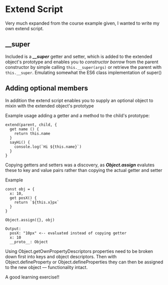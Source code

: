 # Extend Script
Very much expanded from the course example given, I wanted to write my own extend script.

## __super
Included is a ***__super*** getter and setter, which is added to the extended object's prototype and enables you to *constructor borrow* from the parent constructor by simple calling `this.__super(args)` or retrieve the parent with `this.__super`. Emulating somewhat the ES6 class implementation of super()

## Adding optional members
In addition the extend script enables you to supply an optional object to mixin with the extended object's prototype

Example usage adding a getter and a method to the child's prototype:

```
extend(parent, child, {
  get name () {
    return this.name
  }
  sayHi() {
    console.log(`Hi ${this.name}`)
  }  
}
```

Copying getters and setters was a discovery, as ***Object.assign*** evalutes these to key and value pairs rather than copying the actual getter and setter

Example 
```
const obj = {
  x: 10,
  get posX() {
    return `${this.x}px`
  }
}

Object.assign({}, obj)

Output:
  posX: "10px" <-- evaluated instead of copying getter
  x: 10
  __proto__: Object
```

Using Object.getOwnPropertyDescriptors properties need to be broken down first into keys and object descriptors. Then with Object.defineProperty or Object.defineProperties they can then be assigned to the new object — functionality intact.

A good learning exercise!!



